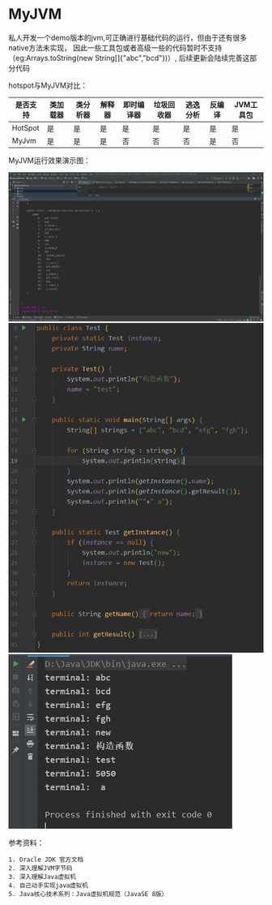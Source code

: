# MyJVM
私人开发一个demo版本的jvm,可正确进行基础代码的运行，但由于还有很多native方法未实现，
因此一些工具包或者高级一些的代码暂时不支持（eg:Arrays.toString(new String[]{"abc","bcd"})）,
后续更新会陆续完善这部分代码

hotspot与MyJVM对比：

|  是否支持| 类加载器  | 类分析器 | 解释器  |  即时编译器  |   垃圾回收器  | 逃逸分析 | 反编译  | JVM工具包 |
| ------- | -------  | ------   | ------ |  ------     |------        | ------  |  ------ | ------   |
| HotSpot |    是    |   是     |   是    |  是         |   是         | 是      | 是      |   是      |
| MyJvm   |    是    |   是     |   是    |  否         |   否         | 否      | 是      |   否      |

MyJVM运行效果演示图：

![image](https://github.com/SBXSYZL/MyJVM/blob/master/images/1.png)
![image](https://github.com/SBXSYZL/MyJVM/blob/master/images/2.png)
![image](https://github.com/SBXSYZL/MyJVM/blob/master/images/3.png)

参考资料：

    1. Oracle JDK 官方文档
    2. 深入理解JVM字节码
    3. 深入理解Java虚拟机
    4. 自己动手实现java虚拟机
    5. Java核心技术系列：Java虚拟机规范（JavaSE 8版） 
